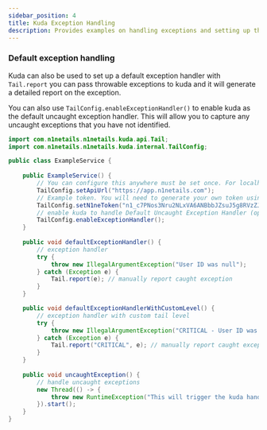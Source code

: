 ```yaml
---
sidebar_position: 4
title: Kuda Exception Handling
description: Provides examples on handling exceptions and setting up the default exception handler with N1netails Kuda.
---
```



### Default exception handling
Kuda can also be used to set up a default exception handler with `Tail.report` you can pass throwable exceptions to kuda and it 
will generate a detailed report on the exception.

You can also use `TailConfig.enableExceptionHandler()` to enable kuda as the default uncaught exception handler. This will allow you to capture any uncaught exceptions that you have not identified.

```java
import com.n1netails.n1netails.kuda.api.Tail;
import com.n1netails.n1netails.kuda.internal.TailConfig;

public class ExampleService {
    
    public ExampleService() {
        // You can configure this anywhere must be set once. For localhost use http://localhost:9901
        TailConfig.setApiUrl("https://app.n1netails.com");
        // Example token. You will need to generate your own token using the N1netails Dashboard
        TailConfig.setN1neToken("n1_c7PNos3Nru2NLxVA6ANBbbJZsuJ5g8RVzZJhBpQjz5Hz7qrUB5yloRKjouRU9yzzGpbLhuZAS_ga0HQ_a7dLOQ");
        // enable kuda to handle Default Uncaught Exception Handler (optional)
        TailConfig.enableExceptionHandler();
    }
    
    public void defaultExceptionHandler() {
        // exception handler
        try {
            throw new IllegalArgumentException("User ID was null");
        } catch (Exception e) {
            Tail.report(e); // manually report caught exception
        }
    }

    public void defaultExceptionHandlerWithCustomLevel() {
        // exception handler with custom tail level
        try {
            throw new IllegalArgumentException("CRITICAL - User ID was null");
        } catch (Exception e) {
            Tail.report("CRITICAL", e); // manually report caught exception with custom tail level
        }
    }
    
    public void uncaughtException() {
        // handle uncaught exceptions
        new Thread(() -> {
            throw new RuntimeException("This will trigger the kuda handler");
        }).start();
    }
}

```